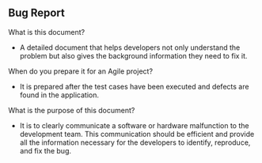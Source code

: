 ## Bug Report

What is this document?
- A detailed document that helps developers not only understand the problem but also gives the background information they need to fix it.

When do you prepare it for an Agile project?
- It is prepared after the test cases have been executed and defects are found in the application.

What is the purpose of this document?
- It is to clearly communicate a software or hardware malfunction to the development team. This communication should be efficient and provide all the information necessary for the developers to identify, reproduce, and fix the bug.